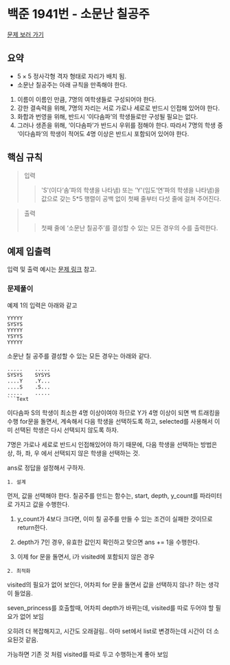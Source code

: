 # 백준 1941번 - 소문난 칠공주

[문제 보러 가기](https://www.acmicpc.net/problem/1941)

## 요약

- $5 \times 5$ 정사각형 격자 형태로 자리가 배치 됨.
- 소문난 칠공주는 아래 규칙을 만족해야 한다.

1. 이름이 이름인 만큼, 7명의 여학생들로 구성되어야 한다.
2. 강한 결속력을 위해, 7명의 자리는 서로 가로나 세로로 반드시 인접해 있어야 한다.
3. 화합과 번영을 위해, 반드시 ‘이다솜파’의 학생들로만 구성될 필요는 없다.
4. 그러나 생존을 위해, ‘이다솜파’가 반드시 우위를 점해야 한다. 따라서 7명의 학생 중 ‘이다솜파’의 학생이 적어도 4명 이상은 반드시 포함되어 있어야 한다.

## 핵심 규칙

> 입력
>
> > 'S'(이다‘솜’파의 학생을 나타냄) 또는 'Y'(임도‘연’파의 학생을 나타냄)을 값으로 갖는 5\*5 행렬이 공백 없이 첫째 줄부터 다섯 줄에 걸쳐 주어진다.

> 출력
>
> > 첫째 줄에 ‘소문난 칠공주’를 결성할 수 있는 모든 경우의 수를 출력한다.

## 예제 입출력

입력 및 출력 예시는 [문제 링크](https://www.acmicpc.net/problem/1941) 참고.

### 문제풀이

예제 1의 입력은 아래와 같고

```Text
YYYYY
SYSYS
YYYYY
YSYYS
YYYYY
```

소문난 칠 공주를 결성할 수 있는 모든 경우는 아래와 같다.

````Text
.....    .....
SYSYS    SYSYS
....Y    .Y...
....S    .S...
.....    .....
```Text
````

이다솜파 S의 학생이 최소한 4명 이상이여야 하므로 Y가 4명 이상이 되면 백 트래킹을 수행
for문을 돌면서, 계속해서 다음 학생을 선택하도록 하고, selected를 사용해서 이미 선택된 학생은 다시 선택되지 않도록 하자.

7명은 가로나 세로로 반드시 인접해있어야 하기 때문에, 다음 학생을 선택하는 방법은 상, 하, 좌, 우 에서 선택되지 않은 학생을 선택하는 것.

ans로 정답을 설정해서 구하자.

`1. 설계`

먼저, 값을 선택해야 한다.
칠공주를 만드는 함수는, start, depth, y_count를 파라미터로 가지고 값을 수행한다.

1. y_count가 4보다 크다면, 이미 칠 공주를 만들 수 있는 조건이 실패한 것이므로 return한다.

2. depth가 7인 경우, 유효한 값인지 확인하고 맞으면 ans += 1을 수행한다.

3. 이제 for 문을 돌면서, i가 visited에 포함되지 않은 경우

`2. 최적화`

visited의 필요가 없어 보인다, 어차피 for 문을 돌면서 값을 선택하지 않나? 하는 생각이 들었음.

seven_princess를 호출할때, 어차피 depth가 바뀌는데, visited를 따로 두어야 할 필요가 없어 보임

오히려 더 복잡해지고, 시간도 오래걸림.. 아마 set에서 list로 변경하는데 시간이 더 소요된것 같음.

가능하면 기존 것 처럼 visited를 따로 두고 수행하는게 좋아 보임
